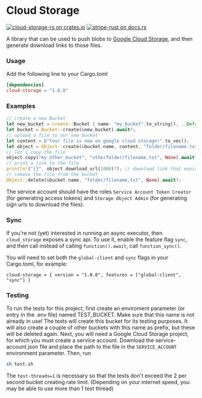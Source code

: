 # Cloud Storage

[![cloud-storage-rs on crates.io](https://img.shields.io/crates/v/cloud-storage.svg)](https://crates.io/crates/cloud-storage)
[![stripe-rust on docs.rs](https://docs.rs/cloud-storage/badge.svg)](https://docs.rs/cloud-storage)

A library that can be used to push blobs to [Google Cloud Storage](https://cloud.google.com/storage/), and then generate download links to those files.
### Usage
Add the following line to your Cargo.toml
```toml
[dependencies]
cloud-storage = "1.0.0"
```
### Examples
```rust
// create a new Bucket
let new_bucket = create::Bucket { name: "my_bucket".to_string(), ..Default::default() };
let bucket = Bucket::create(&new_bucket).await?;
// upload a file to our new bucket
let content = b"Your file is now on google cloud storage!".to_vec();
let object = Object::create(&bucket.name, content, "folder/filename.txt", "application/text", None).await?;
// let's copy the file
object.copy("my_other_bucket", "otherfolder/filename.txt", None).await?;
// print a link to the file
println!("{}", object.download_url(1000)?); // download link that expires after 1000 seconds
// remove the file from the bucket
Object::delete(&bucket.name, "folder/filename.txt", None).await?;
```

The service account should have the roles `Service Account Token Creator` (for generating access tokens) and `Storage Object Admin` (for generating sign urls to download the files).

### Sync
If you're not (yet) interested in running an async executor, then `cloud_storage` exposes a sync api. To use it, enable the feature flag `sync`, and then call instead of calling `function().await`, call `function_sync()`.

You will need to set both the `global-client` and `sync` flags in your Cargo.toml, for example:

```
cloud-storage = { version = "1.0.0", features = ["global-client", "sync"] }
```

### Testing
To run the tests for this project, first create an enviroment parameter (or entry in the .env file) named TEST_BUCKET. Make sure that this name is not already in use! The tests will create this bucket for its testing purposes. It will also create a couple of other buckets with this name as prefix, but these will be deleted again. Next, you will need a Google Cloud Storage project, for which you must create a service account. Download the service-account.json file and place the path to the file in the `SERVICE_ACCOUNT` environment parameter. Then, run
```bash
sh test.sh
```
The `test-threads=1` is necessary so that the tests don't exceed the 2 per second bucket creating rate limit. (Depending on your internet speed, you may be able to use more than 1 test thread)